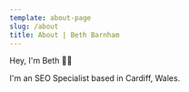 ```yaml
---
template: about-page
slug: /about
title: About | Beth Barnham
---
```


Hey, I'm Beth &#128075;&#127995;

I'm an SEO Specialist based in Cardiff, Wales.



